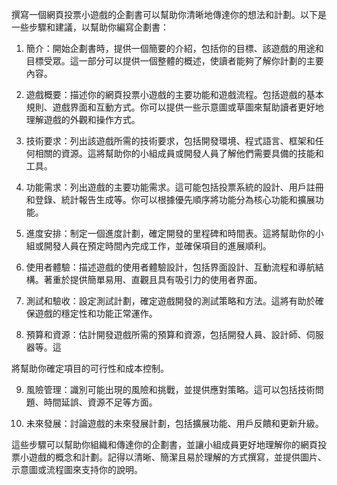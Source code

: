 撰寫一個網頁投票小遊戲的企劃書可以幫助你清晰地傳達你的想法和計劃。以下是一些步驟和建議，以幫助你編寫企劃書：

1. 簡介：開始企劃書時，提供一個簡要的介紹，包括你的目標、該遊戲的用途和目標受眾。這一部分可以提供一個整體的概述，使讀者能夠了解你計劃的主要內容。

2. 遊戲概要：描述你的網頁投票小遊戲的主要功能和遊戲流程。包括遊戲的基本規則、遊戲界面和互動方式。你可以提供一些示意圖或草圖來幫助讀者更好地理解遊戲的外觀和操作方式。

3. 技術要求：列出該遊戲所需的技術要求，包括開發環境、程式語言、框架和任何相關的資源。這將幫助你的小組成員或開發人員了解他們需要具備的技能和工具。

4. 功能需求：列出遊戲的主要功能需求。這可能包括投票系統的設計、用戶註冊和登錄、統計報告生成等。你可以根據優先順序將功能分為核心功能和擴展功能。

5. 進度安排：制定一個進度計劃，確定開發的里程碑和時間表。這將幫助你的小組或開發人員在預定時間內完成工作，並確保項目的進展順利。

6. 使用者體驗：描述遊戲的使用者體驗設計，包括界面設計、互動流程和導航結構。著重於提供簡單易用、直觀且具有吸引力的使用者界面。

7. 測試和驗收：設定測試計劃，確定遊戲開發的測試策略和方法。這將有助於確保遊戲的穩定性和功能正常運作。

8. 預算和資源：估計開發遊戲所需的預算和資源，包括開發人員、設計師、伺服器等。這

將幫助你確定項目的可行性和成本控制。

9. 風險管理：識別可能出現的風險和挑戰，並提供應對策略。這可以包括技術問題、時間延誤、資源不足等方面。

10. 未來發展：討論遊戲的未來發展計劃，包括擴展功能、用戶反饋和更新升級。

這些步驟可以幫助你組織和傳達你的企劃書，並讓小組成員更好地理解你的網頁投票小遊戲的概念和計劃。記得以清晰、簡潔且易於理解的方式撰寫，並提供圖片、示意圖或流程圖來支持你的說明。